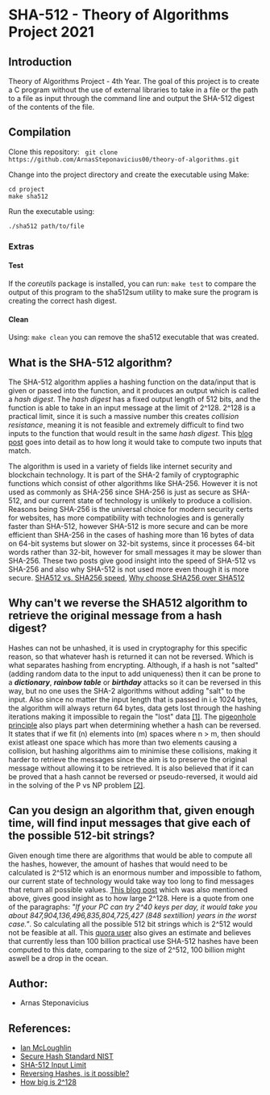 # SHA-512 - Theory of Algorithms Project 2021

## Introduction
Theory of Algorithms Project - 4th Year. The goal of this project is to create a C program without the use of external libraries to take in a file or the path to a file as input through the command line and output the SHA-512 digest of the contents of the file.

## Compilation
Clone this repository: ``` git clone https://github.com/ArnasSteponavicius00/theory-of-algorithms.git```

Change into the project directory and create the executable using Make:

```
cd project
make sha512
```

Run the executable using:

```
./sha512 path/to/file
```

### **Extras**
#### Test
If the *coreutils* package is installed, you can run: ```make test```
to compare the output of this program to the sha512sum utility to make sure the program is creating the correct hash digest.
#### Clean
Using: ```make clean```
you can remove the sha512 executable that was created.

## What is the SHA-512 algorithm?
The SHA-512 algorithm applies a hashing function on the data/input that is given or passed into the function, and it produces an output which is called a *hash digest*. The *hash digest* has a fixed output length of 512 bits, and the function is able to take in an input message at the limit of 2^128. 2^128 is a practical limit, since it is such a massive number this creates *collision resistance*, meaning it is not feasible and extremely difficult to find two inputs to the function that would result in the same *hash digest*. This [blog post](https://bugcharmer.blogspot.com/2012/06/how-big-is-2128.html?m=1) goes into detail as to how long it would take to compute two inputs that match.

The algorithm is used in a variety of fields like internet security and blockchain technology. It is part of the SHA-2 family of cryptographic functions which consist of other algorithms like SHA-256. However it is not used as commonly as SHA-256 since SHA-256 is just as secure as SHA-512, and our current state of technology is unlikely to produce a collision. Reasons being SHA-256 is the universal choice for modern security certs for websites, has more compatibility with technologies and is generally faster than SHA-512, however SHA-512 is more secure and can be more efficient than SHA-256 in the cases of hashing more than 16 bytes of data on 64-bit systems but slower on 32-bit systems, since it processes 64-bit words rather than 32-bit, however for small messages it may be slower than SHA-256. These two posts give good insight into the speed of SHA-512 vs SHA-256 and also why SHA-512 is not used more even though it is more secure. [SHA512 vs. SHA256 speed](https://crypto.stackexchange.com/a/26351), [Why choose SHA256 over SHA512](https://security.stackexchange.com/a/165568)

## Why can't we reverse the SHA512 algorithm to retrieve the original message from a hash digest?
Hashes can not be unhashed, it is used in cryptography for this specific reason, so that whatever hash is returned it can not be reversed. Which is what separates hashing from encrypting. Although, if a hash is not "salted" (adding random data to the input to add uniqueness) then it can be prone to a ***dictionary***, ***rainbow table***  or ***birthday*** attacks so it can be reversed in this way, but no one uses the SHA-2 algorithms without adding "salt" to the input. Also since no matter the input length that is passed in i.e 1024 bytes, the algorithm will always return 64 bytes, data gets lost through the hashing iterations making it impossible to regain the "lost" data [[1]](https://stackoverflow.com/a/35899567). The [pigeonhole principle](https://coincentral.com/hashing-basics-history/) also plays part when determining whether a hash can be reversed. It states that if we fit (n) elements into (m) spaces where n > m, then should exist atleast one space which has more than two elements causing a collision, but hashing algorithms aim to minimise these collisions, making it harder to retrieve the messages since the aim is to preserve the original message without allowing it to be retrieved. It is also believed that if it can be proved that a hash cannot be reversed or pseudo-reversed, it would aid in the solving of the P vs NP problem [[2]](https://www.quora.com/How-is-it-possible-that-hashing-is-impossible-to-reverse-Is-there-a-proof).

## Can you design an algorithm that, given enough time, will find input messages that give each of the possible 512-bit strings?
Given enough time there are algorithms that would be able to compute all the hashes, however, the amount of hashes that would need to be calculated is 2^512 which is an enormous number and impossible to fathom, our current state of technology would take way too long to find messages that return all possible values. [This blog post](https://bugcharmer.blogspot.com/2012/06/how-big-is-2128.html?m=1) which was also mentioned above, gives good insight as to how large 2^128. Here is a quote from one of the paragraphs: *"If your PC can try 2^40 keys per day, it would take you about 847,904,136,496,835,804,725,427 (848 sextillion) years in the worst case."*. So calculating all the possible 512 bit strings which is 2^512 would not be feasible at all. This [quora user](https://www.quora.com/How-many-SHA-512-hashes-exist?) also gives an estimate and believes that currently less than 100 billion practical use SHA-512 hashes have been computed to this date, comparing to the size of 2^512, 100 billion might aswell be a drop in the ocean.

## Author:
* Arnas Steponavicius

## References:
* [Ian McLoughlin](https://github.com/ianmcloughlin)
* [Secure Hash Standard NIST](https://www.nist.gov/publications/secure-hash-standard)
* [SHA-512 Input Limit](https://crypto.stackexchange.com/questions/64714/why-is-sha-512-limited-to-an-input-of-2128-bits)
* [Reversing Hashes, is it possible?](https://www.quora.com/How-is-it-possible-that-hashing-is-impossible-to-reverse-Is-there-a-proof)
* [How big is 2^128](https://bugcharmer.blogspot.com/2012/06/how-big-is-2128.html?m=1)

